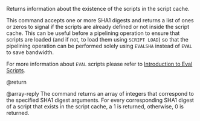 Returns information about the existence of the scripts in the script cache.

This command accepts one or more SHA1 digests and returns a list of ones or zeros to signal if the scripts are already defined or not inside the script cache.
This can be useful before a pipelining operation to ensure that scripts are loaded (and if not, to load them using `SCRIPT LOAD`) so that the pipelining operation can be performed solely using `EVALSHA` instead of `EVAL` to save bandwidth.

For more information about `EVAL` scripts please refer to [Introduction to Eval Scripts](/topics/eval-intro).

@return

@array-reply The command returns an array of integers that correspond to the specified SHA1 digest arguments.
For every corresponding SHA1 digest of a script that exists in the script cache, a 1 is returned, otherwise, 0 is returned.
